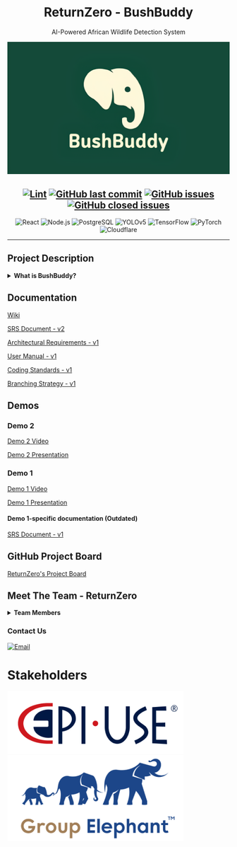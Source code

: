 <div align="center">

# ReturnZero - BushBuddy
AI-Powered African Wildlife Detection System

<img src="/res/img/BushBuddy.png" alt="BushBuddy Logo" width="600">

[![Lint](https://github.com/COS301-SE-2025/AI-Powered-African-Wildlife-Detection/actions/workflows/python_lint.yml/badge.svg)](https://github.com/COS301-SE-2025/AI-Powered-African-Wildlife-Detection/actions/workflows/python_lint.yml)
[![GitHub last commit](https://img.shields.io/github/last-commit/COS301-SE-2025/AI-Powered-African-Wildlife-Detection)](https://github.com/COS301-SE-2025/AI-Powered-African-Wildlife-Detection/commits)
[![GitHub issues](https://img.shields.io/github/issues/COS301-SE-2025/AI-Powered-African-Wildlife-Detection)](https://github.com/COS301-SE-2025/AI-Powered-African-Wildlife-Detection/issues)
[![GitHub closed issues](https://img.shields.io/github/issues-closed/COS301-SE-2025/AI-Powered-African-Wildlife-Detection)](https://github.com/COS301-SE-2025/AI-Powered-African-Wildlife-Detection/issues?q=is%3Aissue+is%3Aclosed)
---
![React](https://img.shields.io/badge/React-20232A?style=for-the-badge&logo=react&logoColor=61DAFB)
![Node.js](https://img.shields.io/badge/Node.js-339933?style=for-the-badge&logo=nodedotjs&logoColor=white)
![PostgreSQL](https://img.shields.io/badge/PostgreSQL-4169E1?style=for-the-badge&logo=postgresql&logoColor=white)
![YOLOv5](https://img.shields.io/badge/YOLOv5-FFBB00?style=for-the-badge&logo=python&logoColor=black)
![TensorFlow](https://img.shields.io/badge/TensorFlow-FF6F00?style=for-the-badge&logo=tensorflow&logoColor=white)
![PyTorch](https://img.shields.io/badge/PyTorch-EE4C2C?style=for-the-badge&logo=pytorch&logoColor=white)
![Cloudflare](https://img.shields.io/badge/Cloudflare-F38020?style=for-the-badge&logo=Cloudflare&logoColor=white)

---

</div>

## Project Description
<details>
  <summary><b>What is BushBuddy?</b></summary>
  <p>
Unleash the power of instant wildlife recognition: where every encounter with
African wildlife becomes an opportunity for discovery. In this vibrant
ecosystem where animals communicate through both sight and sound, our
mission is clear - create a system that transforms your device into a real-time
wildlife identifier.
</p>
<p>
Imagine pointing your camera at a distant creature or capturing its call and
instantly accessing a world of knowledge about the species before you. This
project isn't just another wildlife app, it's a revolution in real-time animal
identification, bringing advanced AI technology into the palm of your hand for
immediate, accurate recognition of Africa's magnificent mammals through
both visual and audio detection.
</p>

</details>

## Documentation 

[Wiki](https://github.com/COS301-SE-2025/AI-Powered-African-Wildlife-Detection/wiki)

[SRS Document - v2](https://drive.google.com/file/d/1TYf6k7-EyThm4crbMr_7NvyNV4Fznedt/view?usp=drive_link)

[Architectural Requirements - v1](https://drive.google.com/file/d/1Uqa9UzRE5ih11MwFN7lwQD2w0yVkd97c/view?usp=drive_link)

[User Manual - v1](https://drive.google.com/file/d/1GXb2neDk17QxZcIzZJT2WMMHPDZr_dVE/view?usp=sharing)

[Coding Standards - v1](https://drive.google.com/file/d/12enrjoGXYy_JLajD-r4YTvM261CNjG1t/view?usp=drive_link)

[Branching Strategy - v1](https://drive.google.com/file/d/1-crGJMCqyGE81LttYcCsu5uUEpqjH8QF/view?usp=drive_link)

## Demos
### Demo 2

[Demo 2 Video](https://drive.google.com/file/d/1AFVEid11rerREMEkVdt_w_FHNNJU121T/view?usp=drive_link)

[Demo 2 Presentation](https://drive.google.com/file/d/1yUmeMrDVniDWTD4ZyGiQ4xITobSHlkiy/view?usp=drive_link)


### Demo 1
[Demo 1 Video](https://drive.google.com/file/d/1DejBLGORo3SBGFhOX99HVOPbHoyOWk6e/view?usp=drive_link)

[Demo 1 Presentation](https://www.canva.com/design/DAGolPXXyvY/6SCDsRvBD6g2kgGMPxQ1ZA/edit?utm_content=DAGolPXXyvY&utm_campaign=designshare&utm_medium=link2&utm_source=sharebutton)

#### Demo 1-specific documentation (Outdated)
[SRS Document - v1](https://drive.google.com/file/d/1as2Smiv3X3nmtZsDTSZeNf9kDob4bsvy/view?usp=sharing)

## GitHub Project Board
[ReturnZero's Project Board](https://github.com/COS301-SE-2025/AI-Powered-African-Wildlife-Detection/projects?query=is%3Aopen)

## Meet The Team - ReturnZero

<details>
  <summary><b>Team Members</b></summary>

<img src="res\img\ReturnZero_ logo.png" alt="ReturnZero Logo" height="150">
<p>Left to right: Raphael Rato, Ruben Gadd, Ruan Esterhuizen, Tom Schulz, Jean Steyn</p>

<img src="res\img\team\team_full.jpg" alt="ReturnZero Logo" width="500">

<table style="border: 1px solid #ddd; width: 100%; font-family: Arial, sans-serif; border-collapse: collapse;">
  <!-- First Row -->
  <tr style="border-bottom: 1px solid #ddd;">
<!--     <td style="vertical-align: top; width: 30%; padding: 20px; text-align: center;">
      <img src="res\img\team\placeholder.jpg" width="2000" height="auto">
    </td> -->
    <td style="vertical-align: top; width: 70%; padding: 20px;">
      <h2 style="font-size: 24px; margin: 0 0 10px;"><b>Ruan Esterhuizen</b></h2>
      <b style="font-size: 18px; color: #555;">Project Manager, Frontend Developer</b>
      <p style="font-size: 16px; color: #333; line-height: 1.5;">
        I’m a final-year BSc Computer Science student with a keen interest in software engineering and
        web development. I am a full-stack developer who takes a detail-oriented and practical approach
        to problem-solving. I take pride in building products that work well and make an impact, and I’m
        always motivated to learn and improve. I have experience working in functional teams, specifically
        using the agile methodology, and I’m skilled in applying human-centered design principles to
        construct user-friendly and intuitive solutions. I’m also a quick learner with a naturally curious
        mindset, always eager to explore new technologies/concepts and broaden my horizons.
      </p>
      <p style="font-size: 16px; color: #333; line-height: 1.5;">
        Outside of my academic pursuits, I have a deep personal passion for wildlife and nature
        conservation. In my free time, I’m an avid wildlife photographer and frequently visit Rietvlei Nature
        Reserve. 
      </p>
      <a href="https://www.linkedin.com/in/ruan-esterhuizen-87b841328/"><img src="https://img.shields.io/badge/LinkedIn-0077b5?style=for-the-badge&logo=linkedin&logoColor=white" alt="LinkedIn"></a>
      <a href="https://github.com/RuanEsterhuizen"><img src="https://img.shields.io/badge/GitHub-333?style=for-the-badge&logo=github&logoColor=white" alt="GitHub"></a>
      <a href="mailto:u23532387@tuks.co.za">
        <img src="https://img.shields.io/badge/email-u23532387%40tuks.co.za-EA4335?style=for-the-badge&logo=gmail&logoColor=white" alt="Email">
      </a>
    </td>
  </tr>
  <!-- Second Row -->
  <tr style="border-bottom: 1px solid #ddd;">
<!--     <td style="vertical-align: top; width: 30%; padding: 20px; text-align: center;">
      <img src="res\img\team\placeholder.jpg" width="2000" height="auto" style="border-radius: 50%; border: 2px solid #ddd;">
    </td> -->
    <td style="vertical-align: top; width: 70%; padding: 20px;">
      <h2 style="font-size: 24px; margin: 0 0 10px;"><b>Ruben Gadd</b></h2>
      <b style="font-size: 18px; color: #555;">System Architect, DevOps, Integration, Services, and Testing Engineer</b>
      <p style="font-size: 16px; color: #333; line-height: 1.5;">
        I am a final year Information and Knowledge Systems student specializing in Data Science, which
        has given me early insights into machine learning and sparked my interests in AI. I also have a
        strong interest in cybersecurity and am currently deepening my AI knowledge through an AI
        module. I enjoy tackling complex problems and consistently seek out new challenges to grow my
        skills. I am eager to learn, and I approach every task with persistence and determination; giving up
        is never an option for me.
      </p>
      <p style="font-size: 16px; color: #333; line-height: 1.5;">
        Beyond academics, I have a deep connection with nature. Growing up around a family lodge on a
        Big Five nature reserve has allowed me to develop extensive knowledge of wildlife, fuelled by my
        lifelong love for animals. I am currently a ranger in training, having already completed my practical
        component. 
      </p>
      <a href="https://www.linkedin.com/in/ruben-gadd-227619356/"><img src="https://img.shields.io/badge/LinkedIn-0077b5?style=for-the-badge&logo=linkedin&logoColor=white" alt="LinkedIn"></a>
      <a href="https://github.com/RubenGadd"><img src="https://img.shields.io/badge/GitHub-333?style=for-the-badge&logo=github&logoColor=white" alt="GitHub"></a>
    <a href="mailto:u23633353@tuks.co.za">
        <img src="https://img.shields.io/badge/email-u23633353%40tuks.co.za-EA4335?style=for-the-badge&logo=gmail&logoColor=white" alt="Email">
      </a>
    </td>
  </tr>
  <!-- Third Row -->
  <tr style="border-bottom: 1px solid #ddd;">
<!--     <td style="vertical-align: top; width: 30%; padding: 20px; text-align: center;">
      <img src="res\img\team\placeholder.jpg" width="2000" height="auto" style="border-radius: 50%; border: 2px solid #ddd;">
    </td> -->
    <td style="vertical-align: top; width: 70%; padding: 20px;">
      <h2 style="font-size: 24px; margin: 0 0 10px;"><b>Raphael Rato</b></h2>
      <b style="font-size: 18px; color: #555;">UX/UI Designer, Services, and Data Engineer</b>
      <p style="font-size: 16px; color: #333; line-height: 1.5;">
        I am a Computer Science student with a strong passion for technology, software development, and
        innovative system design. Throughout my studies, I have built a solid foundation in key
        programming languages and development practices, with particular strength in building user
        interfaces (UI) and integrating APIs to create seamless, responsive applications. I take pride in
        designing user experiences that are both intuitive and technically robust, and I enjoy the challenge
        of bridging front-end and back-end systems effectively.
      </p>
      <p style="font-size: 16px; color: #333; line-height: 1.5;">
        Beyond my technical skills, I have a deep appreciation for wildlife and make the most of every
        opportunity to visit nature reserves, where I immerse myself in observing and learning from the
        natural world.
      </p>
      <a href="https://www.linkedin.com/in/raphael-rato-597a43203/"><img src="https://img.shields.io/badge/LinkedIn-0077b5?style=for-the-badge&logo=linkedin&logoColor=white" alt="LinkedIn"></a>
      <a href="https://github.com/raphaelrato"><img src="https://img.shields.io/badge/GitHub-333?style=for-the-badge&logo=github&logoColor=white" alt="GitHub"></a>
      <a href="mailto:u22887581@tuks.co.za">
        <img src="https://img.shields.io/badge/email-u22887581%40tuks.co.za-EA4335?style=for-the-badge&logo=gmail&logoColor=white" alt="Email">
      </a>
    </td>
  </tr>
  <!-- Fourth Row -->
  <tr style="border-bottom: 1px solid #ddd;">
<!--     <td style="vertical-align: top; width: 30%; padding: 20px; text-align: center;">
      <img src="res\img\team\placeholder.jpg" width="2000" height="auto" style="border-radius: 50%; border: 2px solid #ddd;">
    </td> -->
    <td style="vertical-align: top; width: 70%; padding: 20px;">
      <h2 style="font-size: 24px; margin: 0 0 10px;"><b>Tom Schulz</b></h2>
      <b style="font-size: 18px; color: #555;">UX Designer, UI, Services, and Testing Engineer</b>
      <p style="font-size: 16px; color: #333; line-height: 1.5;">
        I am currently in my third year of studying Computer Science, a degree which has equipped me
        with knowledge in a wide variety of fields, including software engineering methodologies, database
        management, and web development. I have a passion for anything software development,
        specifically backend development, due to my knack for solving problems with creative and
        interesting solutions.
      </p>
      <a href="https://www.linkedin.com/in/tom-schulz-18979a155/"><img src="https://img.shields.io/badge/LinkedIn-0077b5?style=for-the-badge&logo=linkedin&logoColor=white" alt="LinkedIn"></a>
      <a href=https://github.com/tomschulz02><img src="https://img.shields.io/badge/GitHub-333?style=for-the-badge&logo=github&logoColor=white" alt="GitHub"></a>
      <a href="mailto:u05039364@tuks.co.za">
        <img src="https://img.shields.io/badge/email-u05039364%40tuks.co.za-EA4335?style=for-the-badge&logo=gmail&logoColor=white" alt="Email Badge">
      </a>
    </td>
  </tr>
  <!-- Fifth Row -->
  <tr>
<!--     <td style="vertical-align: top; width: 30%; padding: 20px; text-align: center;">
      <img src="res\img\team\placeholder.jpg" width="2000" height="auto" style="border-radius: 50%; border: 2px solid #ddd;">
    </td> -->
    <td style="vertical-align: top; width: 70%; padding: 20px;">
      <h2 style="font-size: 24px; margin: 0 0 10px;"><b>Jean Steyn</b></h2>
      <b style="font-size: 18px; color: #555;">DevOps, Integration, and Data Engineer</b>
      <p style="font-size: 16px; color: #333; line-height: 1.5;">
        I am a final year Computer Science student with a keen interest in both Computer Graphics and
        Web Development. My degree has equipped me with a solid understanding of software
        development principles, with particular emphasis on front-end design, user experience, and
        performance-focused development. I am currently expanding my knowledge in the field of Artificial
        Intelligence (AI) through a specialised module.     
      </p>
      <p style="font-size: 16px; color: #333; line-height: 1.5;">
        I am a detail-oriented problem solver with a focus on usability and performance, and I enjoy tackling
        complex challenges with creative, practical solutions. I have a passion for nature, every year I
        make sure to go to the Kruger National park to admire the beauty of nature, thus this project is
        especially close to my heart.
      </p>
      <a href="https://www.linkedin.com/in/jean-steyn-6a9380356/"><img src="https://img.shields.io/badge/LinkedIn-0077b5?style=for-the-badge&logo=linkedin&logoColor=white" alt="LinkedIn"></a>
      <a href="https://github.com/JeanSteyn"><img src="https://img.shields.io/badge/GitHub-333?style=for-the-badge&logo=github&logoColor=white" alt="GitHub"></a>
      <a href="mailto:u22537229@tuks.co.za">
        <img src="https://img.shields.io/badge/email-u22537229%40tuks.co.za-EA4335?style=for-the-badge&logo=gmail&logoColor=white" alt="Email">
      </a>
    </td>
<!-- <table style="border: 1px solid #ddd; width: 100%; font-family: Arial, sans-serif; border-collapse: collapse;"> -->

</table>

</details>

<h3>Contact Us</h3>
<a href="mailto:g24capstone@gmail.com"><img src="https://img.shields.io/badge/email-g24capstone%40gmail.com-EA4335?style=for-the-badge&logo=gmail&logoColor=white" alt="Email"></a>

# Stakeholders
<img src="res\img\EPI-USE-Logo.png" alt="Epi-Use Logo" width="400">&nbsp;
<img src="res\img\GroupElephant_logo.png" alt="Group Elephant Logo" width="400">
